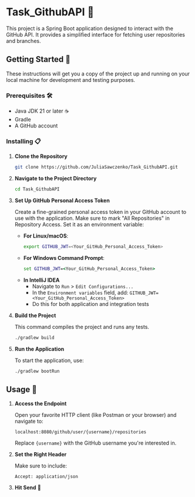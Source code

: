 # Task_GithubAPI 🚀

This project is a Spring Boot application designed to interact with the GitHub API. 
It provides a simplified interface for fetching user repositories and branches.

## Getting Started 🌟

These instructions will get you a copy of the project up and running on your local machine for development and testing purposes.

### Prerequisites 🛠️

- Java JDK 21 or later ☕
- Gradle
- A GitHub account

### Installing 📋

1. **Clone the Repository**

    ```sh
    git clone https://github.com/JuliaSawczenko/Task_GithubAPI.git
    ```

2. **Navigate to the Project Directory**

    ```sh
    cd Task_GithubAPI
    ```

3. **Set Up GitHub Personal Access Token**

    Create a fine-grained personal access token in your GitHub account to use with the application. Make sure to mark "All Repositories" in Repository Access. Set it as an environment variable:

    - **For Linux/macOS**:
        ```sh
        export GITHUB_JWT=<Your_GitHub_Personal_Access_Token>
        ```
    - **For Windows Command Prompt**:
        ```cmd
        set GITHUB_JWT=<Your_GitHub_Personal_Access_Token>
        ```
    - **In IntelliJ IDEA** 
        - Navigate to `Run` > `Edit Configurations...`
        - In the `Environment variables` field, add: `GITHUB_JWT=<Your_GitHub_Personal_Access_Token>`
        - Do this for both application and integration tests

4. **Build the Project**
   
    This command compiles the project and runs any tests.

    ```sh
    ./gradlew build
    ```
    
5. **Run the Application**

    To start the application, use:

    ```sh
    ./gradlew bootRun
    ```
    

## Usage 📝

1. **Access the Endpoint**
   
   Open your favorite HTTP client (like Postman or your browser) and navigate to:
   
   ```localhost:8080/github/user/{username}/repositories```

   Replace `{username}` with the GitHub username you're interested in.

3. **Set the Right Header**
   
   Make sure to include:

   ```Accept: application/json```

5. **Hit Send** 🚀
